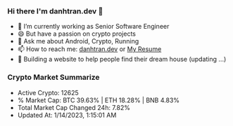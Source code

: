 ### Hi there I'm danhtran.dev 👋

- 🔭 I’m currently working as Senior Software Engineer
- 😄 But have a passion on crypto projects
- 💬 Ask me about Android, Crypto, Running 
- 📫 How to reach me: <a href="https://danhtran.dev" target="_blank">danhtran.dev</a> or <a href="Dan-Resume.pdf" target="_blank">My Resume</a>
- 🌱 Building a website to help people find their dream house (updating ...)

### Crypto Market Summarize
- Active Crypto: 12625
- % Market Cap: BTC 39.63% | ETH 18.28% | BNB 4.83%
- Total Market Cap Changed 24h: 7.82%
- Updated At: 1/14/2023, 1:15:01 AM
